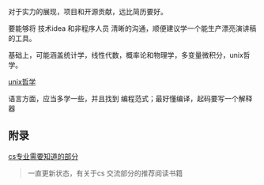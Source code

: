 对于实力的展现，项目和开源贡献，远比简历要好。

要能够将 技术idea 和非程序人员 清晰的沟通，顺便建议学一个能生产漂亮演讲稿的工具。

基础上，可能涵盖统计学，线性代数，概率论和物理学，多变量微积分，unix哲学。

[unix哲学](../unix/unix哲学)

语言方面，应当多学一些，并且找到 编程范式；最好懂编译，起码要写一个解释器





## 附录

[cs专业需要知道的部分](http://matt.might.net/articles/what-cs-majors-should-know/)

> 一直更新状态，有关于cs 交流部分的推荐阅读书籍